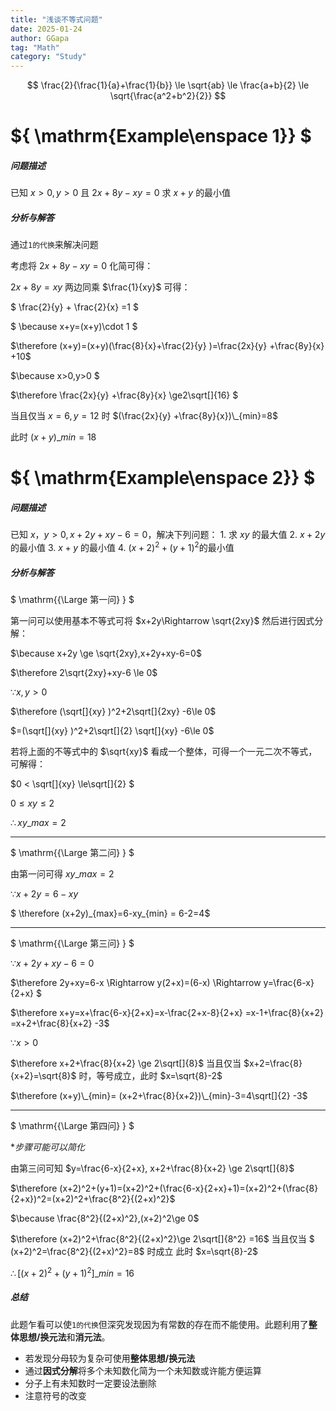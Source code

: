```yaml
---
title: "浅谈不等式问题"
date: 2025-01-24
author: GGapa
tag: "Math"
category: "Study"
---
```


$$
\frac{2}{\frac{1}{a}+\frac{1}{b}} \le \sqrt{ab} \le \frac{a+b}{2} \le \sqrt{\frac{a^2+b^2}{2}}
$$

# ${ \mathrm{Example\enspace 1}} $

##### 问题描述

已知 $x >0, y > 0$ 且 $2x + 8y - xy = 0$ 求 $x + y$ 的最小值

##### 分析与解答

通过`1的代换`来解决问题

考虑将 $2x + 8y - xy = 0$ 化简可得：

$2x + 8y = xy$ 两边同乘 $\frac{1}{xy}$ 可得：

$ \frac{2}{y} + \frac{2}{x} =1 $

$ \because x+y=(x+y)\cdot 1 $

$\therefore (x+y)=(x+y)(\frac{8}{x}+\frac{2}{y} )=\frac{2x}{y} +\frac{8y}{x} +10$

$\because x>0,y>0 $

$\therefore \frac{2x}{y} +\frac{8y}{x} \ge2\sqrt[]{16} $

当且仅当 $x = 6, y = 12$ 时 $(\frac{2x}{y} +\frac{8y}{x})\_{min}=8$

此时 $(x+y)\_{min}=18$

# ${ \mathrm{Example\enspace 2}} $

##### 问题描述

已知 $x，y> 0,x+2y+xy-6=0$，解决下列问题： 1. 求 $xy$ 的最大值 2. $x+2y$的最小值 3. $x+y$ 的最小值 4. $(x+2)^2+(y+1)^2$的最小值

##### 分析与解答

$ \mathrm{{\Large 第一问} } $

第一问可以使用基本不等式可将 $x+2y\Rightarrow \sqrt{2xy}$ 然后进行因式分解：

$\because x+2y \ge \sqrt{2xy},x+2y+xy-6=0$

$\therefore 2\sqrt{2xy}+xy-6 \le 0$

$\because x,y>0$

$\therefore (\sqrt[]{xy} )^2+2\sqrt[]{2xy} -6\le 0$

$=(\sqrt[]{xy} )^2+2\sqrt[]{2} \sqrt[]{xy} -6\le 0$

若将上面的不等式中的 $\sqrt{xy}$ 看成一个整体，可得一个一元二次不等式，可解得：

$0 < \sqrt[]{xy} \le\sqrt[]{2} $

$0 \le {xy} \le 2$

$\therefore xy\_{max}=2$

- - - - - -

$ \mathrm{{\Large 第二问} } $

由第一问可得 $xy\_{max}=2$

$\because x+2y=6-xy$

$ \therefore (x+2y)\_{max}=6-xy\_{min} = 6-2=4$

- - - - - -

$ \mathrm{{\Large 第三问} } $

$\because x+2y+xy-6=0$

$\therefore 2y+xy=6-x \Rightarrow y(2+x)=(6-x) \Rightarrow y=\frac{6-x}{2+x} $

$\therefore x+y=x+\frac{6-x}{2+x}=x-\frac{2+x-8}{2+x} =x-1+\frac{8}{x+2} =x+2+\frac{8}{x+2} -3$

$\because x > 0$

$\therefore x+2+\frac{8}{x+2} \ge 2\sqrt[]{8}$ 当且仅当 $x+2=\frac{8}{x+2}=\sqrt{8}$ 时，等号成立，此时 $x=\sqrt{8}-2$

$\therefore (x+y)\_{min}= (x+2+\frac{8}{x+2})\_{min}-3=4\sqrt[]{2} -3$

- - - - - -

$ \mathrm{{\Large 第四问} } $

**步骤可能可以简化*

由第三问可知 $y=\frac{6-x}{2+x}, x+2+\frac{8}{x+2} \ge 2\sqrt[]{8}$

$\therefore (x+2)^2+(y+1)=(x+2)^2+(\frac{6-x}{2+x}+1)=(x+2)^2+(\frac{8}{2+x})^2=(x+2)^2+\frac{8^2}{(2+x)^2}$

$\because \frac{8^2}{(2+x)^2},(x+2)^2\ge 0$

$\therefore (x+2)^2+\frac{8^2}{(2+x)^2}\ge 2\sqrt[]{8^2} =16$ 当且仅当 $ (x+2)^2=\frac{8^2}{(2+x)^2}=8$ 时成立 此时 $x=\sqrt{8}-2$

$\therefore [(x+2)^2+(y+1)^2]\_{min}=16$

##### 总结

此题乍看可以使`1的代换`但深究发现因为有常数的存在而不能使用。此题利用了**整体思想/换元法**和**消元法**。
- 若发现分母较为复杂可使用**整体思想/换元法**
- 通过**因式分解**将多个未知数化简为一个未知数或许能方便运算 
- 分子上有未知数时一定要设法删除 
- 注意符号的改变